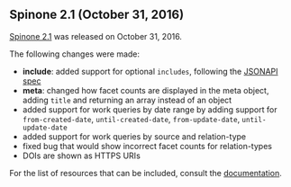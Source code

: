 ## Spinone 2.1 (October 31, 2016)

[Spinone 2.1](https://github.com/datacite/spinone/releases/tag/v.2.1) was released on October 31, 2016.

The following changes were made:

* **include**: added support for optional `includes`, following the [JSONAPI spec](http://jsonapi.org/format/#fetching-includes)
* **meta**: changed how facet counts are displayed in the meta object, adding `title` and returning an array instead of an object
* added support for work queries by date range by adding support for `from-created-date`, `until-created-date`, `from-update-date`, `until-update-date`
* added support for work queries by source and relation-type
* fixed bug that would show incorrect facet counts for relation-types
* DOIs are shown as HTTPS URIs

For the list of resources that can be included, consult the [documentation](https://github.com/datacite/spinone/blob/master/docs/index.md).
